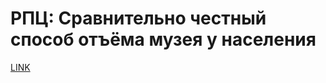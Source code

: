 # РПЦ: Сравнительно честный способ отъёма музея у населения



[LINK](https://varlamov.ru/1427579.html)